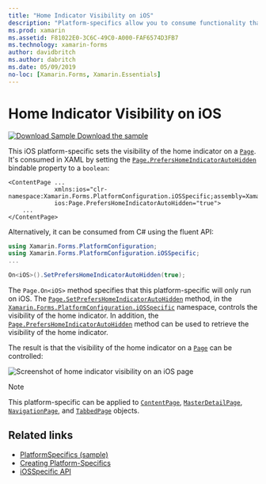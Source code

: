 ```yaml
---
title: "Home Indicator Visibility on iOS"
description: "Platform-specifics allow you to consume functionality that's only available on a specific platform, without implementing custom renderers or effects. This article explains how to consume the iOS platform-specific that sets the visibility of the home indicator on a Page."
ms.prod: xamarin
ms.assetid: F81022E0-3C6C-49C0-A000-FAF6574D3FB7
ms.technology: xamarin-forms
author: davidbritch
ms.author: dabritch
ms.date: 05/09/2019
no-loc: [Xamarin.Forms, Xamarin.Essentials]
---
```


# Home Indicator Visibility on iOS

[![Download Sample](~/media/shared/download.png) Download the sample](/samples/xamarin/xamarin-forms-samples/userinterface-platformspecifics)

This iOS platform-specific sets the visibility of the home indicator on a [`Page`](xref:Xamarin.Forms.Page). It's consumed in XAML by setting the [`Page.PrefersHomeIndicatorAutoHidden`](xref:Xamarin.Forms.PlatformConfiguration.iOSSpecific.Page.PrefersHomeIndicatorAutoHiddenProperty) bindable property to a `boolean`:

```xaml
<ContentPage ...
             xmlns:ios="clr-namespace:Xamarin.Forms.PlatformConfiguration.iOSSpecific;assembly=Xamarin.Forms.Core"
             ios:Page.PrefersHomeIndicatorAutoHidden="true">
    ...
</ContentPage>
```

Alternatively, it can be consumed from C# using the fluent API:

```csharp
using Xamarin.Forms.PlatformConfiguration;
using Xamarin.Forms.PlatformConfiguration.iOSSpecific;
...

On<iOS>().SetPrefersHomeIndicatorAutoHidden(true);
```

The `Page.On<iOS>` method specifies that this platform-specific will only run on iOS. The [`Page.SetPrefersHomeIndicatorAutoHidden`](xref:Xamarin.Forms.PlatformConfiguration.iOSSpecific.Page.SetPrefersHomeIndicatorAutoHidden(Xamarin.Forms.IPlatformElementConfiguration{Xamarin.Forms.PlatformConfiguration.iOS,Xamarin.Forms.Page},System.Boolean)) method, in the [`Xamarin.Forms.PlatformConfiguration.iOSSpecific`](xref:Xamarin.Forms.PlatformConfiguration.iOSSpecific) namespace, controls the visibility of the home indicator. In addition, the [`Page.PrefersHomeIndicatorAutoHidden`](xref:Xamarin.Forms.PlatformConfiguration.iOSSpecific.Page.PrefersHomeIndicatorAutoHidden(Xamarin.Forms.IPlatformElementConfiguration{Xamarin.Forms.PlatformConfiguration.iOS,Xamarin.Forms.Page})) method can be used to retrieve the visibility of the home indicator.

The result is that the visibility of the home indicator on a [`Page`](xref:Xamarin.Forms.Page) can be controlled:

![Screenshot of home indicator visibility on an iOS page](page-home-indicator-images/home-indicator-visibility.png "Page home indicator visibility")

> [!NOTE]
> This platform-specific can be applied to [`ContentPage`](xref:Xamarin.Forms.ContentPage), [`MasterDetailPage`](xref:Xamarin.Forms.MasterDetailPage), [`NavigationPage`](xref:Xamarin.Forms.NavigationPage), and [`TabbedPage`](xref:Xamarin.Forms.TabbedPage) objects.

## Related links

- [PlatformSpecifics (sample)](/samples/xamarin/xamarin-forms-samples/userinterface-platformspecifics)
- [Creating Platform-Specifics](~/xamarin-forms/platform/platform-specifics/index.md#creating-platform-specifics)
- [iOSSpecific API](xref:Xamarin.Forms.PlatformConfiguration.iOSSpecific)